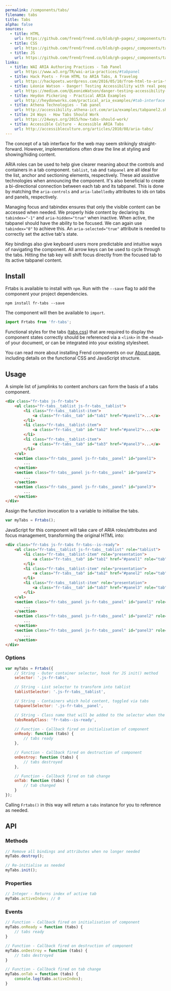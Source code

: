 ```yaml
---
permalink: /components/tabs/
filename: tabs
title: Tabs
alpha: false
sources:
  - title: HTML
    url: https://github.com/frend/frend.co/blob/gh-pages/_components/tabs/tabs.html
  - title: CSS
    url: https://github.com/frend/frend.co/blob/gh-pages/_components/tabs/tabs.css
  - title: JS
    url: https://github.com/frend/frend.co/blob/gh-pages/_components/tabs/tabs.js
links:
  - title: WAI ARIA Authoring Practices - Tab Panel
    url: https://www.w3.org/TR/wai-aria-practices/#tabpanel
  - title: Hack Poets - From HTML to ARIA Tabs, A Travelog
    url: https://hackpoets.wordpress.com/2016/05/10/from-html-to-aria-tabs-a-travelog/
  - title: Léonie Watson - Danger! Testing Accessibility with real people
    url: https://medium.com/@LeonieWatson/danger-testing-accessibility-with-real-people-4515f72db648
  - title: Heydon Pickering - Practical ARIA Examples
    url: http://heydonworks.com/practical_aria_examples/#tab-interface
  - title: Athena Technologies - Tab panel
    url: http://accessibility.athena-ict.com/aria/examples/tabpanel2.shtml
  - title: 24 Ways - How Tabs Should Work
    url: https://24ways.org/2015/how-tabs-should-work/
  - title: Accessible Culture - Accessible ARIA Tabs
    url: http://accessibleculture.org/articles/2010/08/aria-tabs/
---
```


The concept of a tab interface for the web may seem strikingly straight-forward. However, implementations often draw the line at styling and showing/hiding content.

ARIA roles can be used to help give clearer meaning about the controls and containers in a tab component. `tablist`, `tab` and `tabpanel` are all ideal for the list, anchor and sectioning elements, respectively. These aid assistive technologies when announcing the component. It's also beneficial to create a bi-directional connection between each tab and its tabpanel. This is done by matching the `aria-controls` and `aria-labelledby` attributes to ids on tabs and panels, respectively.

Managing focus and tabindex ensures that only the visible content can be accessed when needed. We properly hide content by declaring its `tabindex="-1"` and `aria-hidden="true"` when inactive. When active, the tabpanel should have the ability to be focused. We can again use `tabindex="0"` to achieve this. An `aria-selected="true"` attribute is needed to correctly set the active tab's state.

Key bindings also give keyboard users more predictable and intuitive ways of navigating the component. All arrow keys can be used to cycle through the tabs. Hitting the tab key will shift focus directly from the focused tab to its active tabpanel content.

## Install

Frtabs is available to install with `npm`. Run with the `--save` flag to add the component your project dependencies.

~~~
npm install fr-tabs --save
~~~

The component will then be available to `import`.

~~~ js
import Frtabs from 'fr-tabs';
~~~

Functional styles for the tabs ([tabs.css](https://raw.githubusercontent.com/frend/frend.co/gh-pages/_components/tabs/tabs.css)) that are required to display the component states correctly should be referenced via a `<link>` in the `<head>` of your document, or can be integrated into your existing stylesheet.

You can read more about installing Frend components on our [About page](http://frend.co/about/), including details on the functional CSS and JavaScript structure.

## Usage

A simple list of jumplinks to content anchors can form the basis of a tabs component.

~~~ html
<div class="fr-tabs js-fr-tabs">
	<ul class="fr-tabs__tablist js-fr-tabs__tablist">
		<li class="fr-tabs__tablist-item">
			<a class="fr-tabs__tab" id="tab1" href="#panel1">...</a>
		</li>
		<li class="fr-tabs__tablist-item">
			<a class="fr-tabs__tab" id="tab2" href="#panel2">...</a>
		</li>
		<li class="fr-tabs__tablist-item">
			<a class="fr-tabs__tab" id="tab3" href="#panel3">...</a>
		</li>
	</ul>
	<section class="fr-tabs__panel js-fr-tabs__panel" id="panel1">
		...
	</section>
	<section class="fr-tabs__panel js-fr-tabs__panel" id="panel2">
		...
	</section>
	<section class="fr-tabs__panel js-fr-tabs__panel" id="panel3">
		...
	</section>
</div>
~~~

Assign the function invocation to a variable to initialise the tabs.

~~~ js
var myTabs = Frtabs();
~~~

JavaScript for this component will take care of ARIA roles/attributes and focus management, transforming the original HTML into:

~~~ html
<div class="fr-tabs js-fr-tabs fr-tabs--is-ready">
	<ul class="fr-tabs__tablist js-fr-tabs__tablist" role="tablist">
		<li class="fr-tabs__tablist-item" role="presentation">
			<a class="fr-tabs__tab" id="tab1" href="#panel1" role="tab" aria-controls="panel1" tabindex="0" aria-selected="true">...</a>
		</li>
		<li class="fr-tabs__tablist-item" role="presentation">
			<a class="fr-tabs__tab" id="tab2" href="#panel2" role="tab" aria-controls="panel2" tabindex="-1">...</a>
		</li>
		<li class="fr-tabs__tablist-item" role="presentation">
			<a class="fr-tabs__tab" id="tab3" href="#panel3" role="tab" aria-controls="panel3" tabindex="-1">...</a>
		</li>
	</ul>
	<section class="fr-tabs__panel js-fr-tabs__panel" id="panel1" role="tabpanel" aria-labelledby="tab1" tabindex="0">
		...
	</section>
	<section class="fr-tabs__panel js-fr-tabs__panel" id="panel2" role="tabpanel" aria-labelledby="tab2" tabindex="0" aria-hidden="true">
		...
	</section>
	<section class="fr-tabs__panel js-fr-tabs__panel" id="panel3" role="tabpanel" aria-labelledby="tab3" tabindex="0" aria-hidden="true">
		...
	</section>
</div>
~~~

### Options

~~~ js
var myTabs = Frtabs({
	// String - Outer container selector, hook for JS init() method
	selector: '.js-fr-tabs',

	// String - List selector to transform into tablist
	tablistSelector: '.js-fr-tabs__tablist',

	// String - Containers which hold content, toggled via tabs
	tabpanelSelector: '.js-fr-tabs__panel',

	// String - Class name that will be added to the selector when the component has been initialised
	tabsReadyClass: 'fr-tabs--is-ready',

	// Function - Callback fired on initialisation of component
	onReady: function (tabs) {
		// tabs ready
	},

	// Function - Callback fired on destruction of component
	onDestroy: function (tabs) {
		// tabs destroyed
	},

	// Function - Callback fired on tab change
	onTab: function (tabs) {
		// tab changed
	}
});
~~~

Calling `Frtabs()` in this way will return a `tabs` instance for you to reference as needed.

## API

### Methods

~~~ js
// Remove all bindings and attributes when no longer needed
myTabs.destroy();

// Re-initialise as needed
myTabs.init();
~~~

### Properties

~~~ js
// Integer - Returns index of active tab
myTabs.activeIndex; // 0
~~~

### Events

~~~ js
// Function - Callback fired on initialisation of component
myTabs.onReady = function (tabs) {
	// tabs ready
}

// Function - Callback fired on destruction of component
myTabs.onDestroy = function (tabs) {
	// tabs destroyed
}

// Function - Callback fired on tab change
myTabs.onTab = function (tabs) {
	console.log(tabs.activeIndex);
}
~~~
